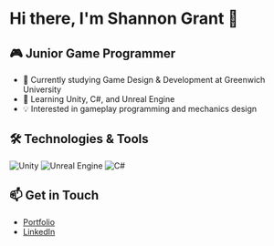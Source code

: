 # Hi there, I'm Shannon Grant 👋

## 🎮 Junior Game Programmer
- 🔭 Currently studying Game Design & Development at Greenwich University
- 🌱 Learning Unity, C#, and Unreal Engine
- 💡 Interested in gameplay programming and mechanics design

## 🛠️ Technologies & Tools
![Unity](https://img.shields.io/badge/Unity-000000?style=flat&logo=unity&logoColor=white)
![Unreal Engine](https://img.shields.io/badge/Unreal%20Engine-313131?style=flat&logo=unrealengine&logoColor=white)
![C#](https://img.shields.io/badge/C%23-blue?style=flat&logo=csharp&logoColor=white)

## 📫 Get in Touch
- [Portfolio](https://yourportfolio.com)
- [LinkedIn](https://linkedin.com/in/yourprofile)
